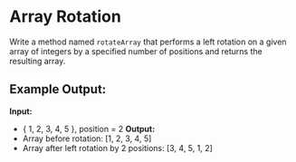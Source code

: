 # Array Rotation

Write a method named `rotateArray` that performs a left rotation on a given array of integers by a specified number of positions and returns the resulting array.

## Example Output:

**Input:** 
- { 1, 2, 3, 4, 5 }, position = 2
**Output:**
- Array before rotation: [1, 2, 3, 4, 5]
- Array after left rotation by 2 positions: [3, 4, 5, 1, 2]

